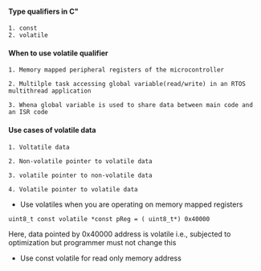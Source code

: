 #### Type qualifiers in C"

    1. const 
    2. volatile

#### When to use volatile qualifier

    1. Memory mapped peripheral registers of the microcontroller

    2. Multilple task accessing global variable(read/write) in an RTOS multithread application

    3. Whena global variable is used to share data between main code and an ISR code

#### Use cases of volatile data

    1. Voltatile data

    2. Non-volatile pointer to volatile data

    3. volatile pointer to non-volatile data

    4. Volatile pointer to volatile data

* Use volatiles when you are operating on memory mapped registers

```
uint8_t const volatile *const pReg = ( uint8_t*) 0x40000
```
Here, data pointed by 0x40000 address is volatile i.e., subjected to optimization but programmer must not change this

*  Use const volatile for read only memory address